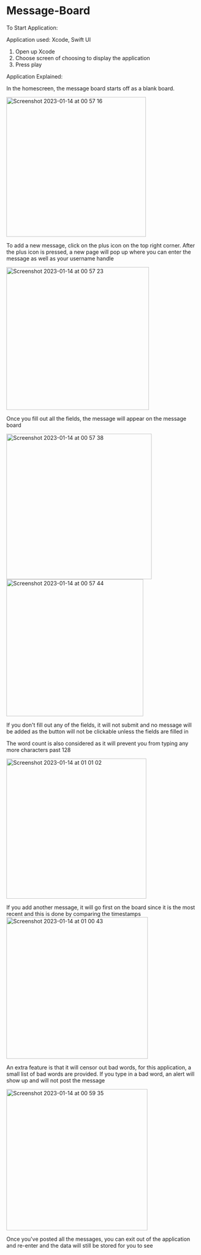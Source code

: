 # Message-Board

To Start Application: 

Application used: Xcode, Swift UI 

1. Open up Xcode 
2. Choose screen of choosing to display the application 
3. Press play 


Application Explained: 

In the homescreen, the message board starts off as a blank board. 

<img width="364" alt="Screenshot 2023-01-14 at 00 57 16" src="https://user-images.githubusercontent.com/69254490/212458671-421981f2-4f5d-4db8-bc2a-c9453ceb41d0.png">


To add a new message, click on the plus icon on the top right corner. 
After the plus icon is pressed, a new page will pop up where you can enter the message as well as your username handle 

<img width="372" alt="Screenshot 2023-01-14 at 00 57 23" src="https://user-images.githubusercontent.com/69254490/212458687-cf29bdfe-ed83-4a0d-ab93-57be8d44bd0a.png">


Once you fill out all the fields, the message will appear on the message board 

<img width="379" alt="Screenshot 2023-01-14 at 00 57 38" src="https://user-images.githubusercontent.com/69254490/212458697-5abf089d-942f-4ebd-8bad-f78747f76baf.png">

<img width="357" alt="Screenshot 2023-01-14 at 00 57 44" src="https://user-images.githubusercontent.com/69254490/212458700-c0a9e7e4-3111-4828-97ae-29b0f58e15e7.png">

If you don't fill out any of the fields, it will not submit and no message will be added as the button will not be clickable unless the fields are filled in 

The word count is also considered as it will prevent you from typing any more characters past 128 

<img width="365" alt="Screenshot 2023-01-14 at 01 01 02" src="https://user-images.githubusercontent.com/69254490/212458748-6ac9560a-2ad1-4a63-a1c9-25a65338c408.png">

If you add another message, it will go first on the board since it is the most recent and this is done by comparing the timestamps 
<img width="369" alt="Screenshot 2023-01-14 at 01 00 43" src="https://user-images.githubusercontent.com/69254490/212458758-e1e7d687-778c-4fd5-b193-564a72eea8fb.png">

An extra feature is that it will censor out bad words, for this application, a small list of bad words are provided. If you type in a bad word, an alert will show up and will not post the message 

<img width="368" alt="Screenshot 2023-01-14 at 00 59 35" src="https://user-images.githubusercontent.com/69254490/212458817-e8630b6c-2635-4cb1-b46b-1296b09f43da.png">

Once you've posted all the messages, you can exit out of the application and re-enter and the data will still be stored for you to see 

